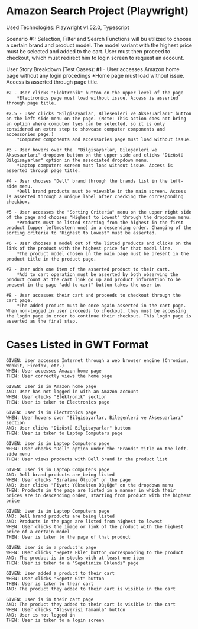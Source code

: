 # Amazon Search Project (Playwright)

Used Technologies: Playwright v1.52.0, Typescript

Scenario #1: Selection, Filter and Search Functions will bu utilized to choose a certain brand and product model. The model variant with the highest price must be selected and added to the cart. User must then proceed to checkout, which must redirect him to login screen to request an account.

User Story Breakdown (Test Cases):
    #1 - User accesses Amazon home page without any login procedings
        *Home page must load without issue. Access is asserted through page title.

    #2 - User clicks "Elektronik" button on the upper level of the page
        *Electronics page must load without issue. Access is asserted through page title.

    #2.5 - User clicks "Bilgisayarlar, Bileşenleri ve Aksesuarları" button on the left side-menu on the page. (Note: This action does not bring an option where computer tyes can be selected, so it is only considered an extra step to showcase computer components and accessories page.)
        *Computer components and accessories page must load without issue.

    #3 - User hovers over the  "Bilgisayarlar, Bileşenleri ve Aksesuarları" dropdown button on the upper side and clicks "Dizüstü Bilgisayarlar" option in the associated dropdown menu.
        *Laptop computers screen must load without issue. Access is asserted through page title.

    #4 - User chooses "Dell" brand through the brands list in the left-side menu.
        *Dell brand products must be viewable in the main screen. Access is asserted through a unique label after checking the corresponding checkbox.

    #5 - User accesses the "Sorting Criteria" menu on the upper right side of the page and chooses "Highest to Lowest" through the dropdown menu.
        *Products must be listed starting from the highest in the first product (upper leftmostern one) in a descending order. Changing of the sorting criteria to "Highest to Lowest" must be asserted.

    #6 - User chooses a model out of the listed products and clicks on the link of the product with the highest price for that model line.
        *The product model chosen in the main page must be present in the product title in the product page.

    #7 - User adds one item of the asserted product to their cart.
        *Add to cart operation must be asserted by both observing the product count at the cart link go up and product information to be present in the page "add to cart" button takes the user to.

    #8 - User accesses their cart and proceeds to checkout through the cart page.
        *The added product must be once again asserted in the cart page. When non-logged in user proceeds to checkout, they must be accessing the login page in order to continue their checkout. This login page is asserted as the final step.

# Cases Listed in GWT Format
    GIVEN: User accesses Internet through a web browser engine (Chromium, Webkit, Firefox, etc.)
    WHEN: User accesses Amazon home page
    THEN: User correctly views the home page

    GIVEN: User is in Amazon home page
    AND: User has not logged in with an Amazon account
    WHEN: User clicks "Elektronik" section
    THEN: User is taken to Electronics page

    GIVEN: User is in Electronics page
    WHEN: User hovers over "Bilgisayarlar, Bileşenleri ve Aksesuarları" section
    AND: User clicks "Dizüstü Bilgisayarlar" button
    THEN: User is taken to Laptop Computers page

    GIVEN: User is in Laptop Computers page
    WHEN: User checks "Dell" option under the "Brands" title on the left-side menu
    THEN: User views products with Dell brand in the product list

    GIVEN: User is in Laptop Computers page
    AND: Dell brand products are being listed
    WHEN: User clicks "Sıralama Ölçütü" on the page
    AND: User clicks "Fiyat: Yüksekten Düşüğe" on the dropdown menu
    THEN: Products in the page are listed in a manner in which their prices are in descending order, starting from product with the highest price

    GIVEN: User is in Laptop Computers page
    AND: Dell brand products are being listed
    AND: Products in the page are listed from highest to lowest
    WHEN: User clicks the image or link of the product with the highest price of a certain model
    THEN: User is taken to the page of that product

    GIVEN: User is in a product's page
    WHEN: User clicks "Sepete Ekle" button corresponding to the product
    AND: The product is in stocks with at least one item
    THEN: User is taken to a "Sepetinize Eklendi" page

    GIVEN: User added a product to their cart
    WHEN: User clicks "Sepete Git" button
    THEN: User is taken to their cart
    AND: The product they added to their cart is visible in the cart

    GIVEN: User is in their cart page
    AND: The product they added to their cart is visible in the cart
    WHEN: User clicks "Alışverişi Tamamla" button
    AND: User is not logged in
    THEN: User is taken to a login screen